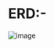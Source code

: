 # ERD:-
![image](https://github.com/Prathama-sanshi/SQL/assets/59955378/25021c57-ed50-4c2c-a381-efc3428ff6b1)
